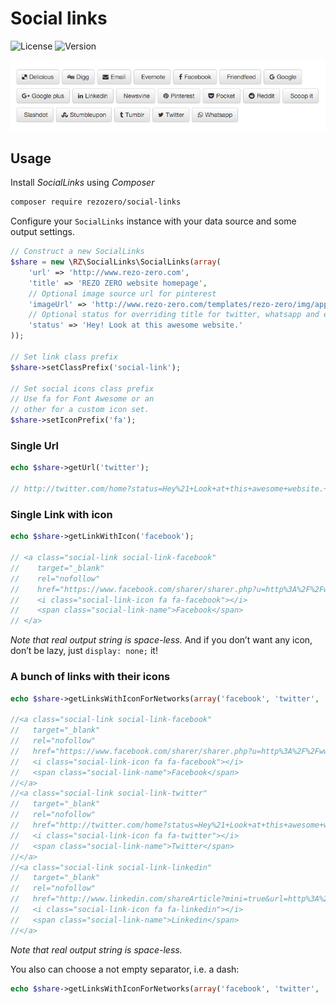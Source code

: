 # Social links

![License](https://img.shields.io/packagist/l/rezozero/social-links.svg?style=flat)
![Version](https://img.shields.io/packagist/v/rezozero/social-links.svg?style=flat)

![Examples using Font awesome and bootstrap](test/examples.png)

## Usage

Install *SocialLinks* using *Composer*

```bash
composer require rezozero/social-links
```

Configure your `SocialLinks` instance with your data source and some
output settings.

```php
// Construct a new SocialLinks
$share = new \RZ\SocialLinks\SocialLinks(array(
    'url' => 'http://www.rezo-zero.com',
    'title' => 'REZO ZERO website homepage',
    // Optional image source url for pinterest
    'imageUrl' => 'http://www.rezo-zero.com/templates/rezo-zero/img/apple-icon.png',
    // Optional status for overriding title for twitter, whatsapp and emails body
    'status' => 'Hey! Look at this awesome website.'
));

// Set link class prefix
$share->setClassPrefix('social-link');

// Set social icons class prefix
// Use fa for Font Awesome or an
// other for a custom icon set.
$share->setIconPrefix('fa');
```

### Single Url

```php
echo $share->getUrl('twitter');

// http://twitter.com/home?status=Hey%21+Look+at+this+awesome+website.+%E2%80%94+http%3A%2F%2Fwww.rezo-zero.com
```

### Single Link with icon

```php
echo $share->getLinkWithIcon('facebook');

// <a class="social-link social-link-facebook" 
//    target="_blank" 
//    rel="nofollow" 
//    href="https://www.facebook.com/sharer/sharer.php?u=http%3A%2F%2Fwww.rezo-zero.com">
//    <i class="social-link-icon fa fa-facebook"></i>
//    <span class="social-link-name">Facebook</span>
// </a>
```

*Note that real output string is space-less.* And if you don’t want any icon, don’t be lazy, just `display: none;` it!

### A bunch of links with their icons

```php
echo $share->getLinksWithIconForNetworks(array('facebook', 'twitter', 'linkedin'));

//<a class="social-link social-link-facebook" 
//   target="_blank" 
//   rel="nofollow" 
//   href="https://www.facebook.com/sharer/sharer.php?u=http%3A%2F%2Fwww.rezo-zero.com">
//   <i class="social-link-icon fa fa-facebook"></i>
//   <span class="social-link-name">Facebook</span>
//</a>
//<a class="social-link social-link-twitter" 
//   target="_blank" 
//   rel="nofollow" 
//   href="http://twitter.com/home?status=Hey%21+Look+at+this+awesome+website.+%E2%80%94+http%3A%2F%2Fwww.rezo-zero.com">
//   <i class="social-link-icon fa fa-twitter"></i>
//   <span class="social-link-name">Twitter</span>
//</a>
//<a class="social-link social-link-linkedin" 
//   target="_blank" 
//   rel="nofollow" 
//   href="http://www.linkedin.com/shareArticle?mini=true&url=http%3A%2F%2Fwww.rezo-zero.com&title=REZO+ZERO+website+homepage">
//   <i class="social-link-icon fa fa-linkedin"></i>
//   <span class="social-link-name">Linkedin</span>
//</a>
```

*Note that real output string is space-less.*

You also can choose a not empty separator, i.e. a dash:

```php
echo $share->getLinksWithIconForNetworks(array('facebook', 'twitter', 'linkedin'), ' - ');
```


